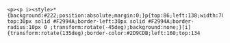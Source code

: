     <p><p i><style>*{background:#222;position:absolute;margin:0;}p{top:86;left:138;width:70;height:50;border-top:30px solid #F2994A;border-left:30px solid #F2994A;border-radius:10px 0 ;transform:rotate(-45deg);background:none;}[i]{transform:rotate(135deg);border-color:#2D9CDB;left:160;top:134

